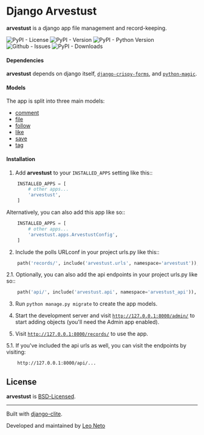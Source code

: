 # Django Arvestust

**arvestust** is a django app file management and record-keeping.

![PyPI - License](https://img.shields.io/pypi/l/django-arvestust)
![PyPI - Version](https://img.shields.io/pypi/v/django-arvestust)
![PyPI - Python Version](https://img.shields.io/pypi/pyversions/django-arvestust)
![Github - Issues](https://img.shields.io/github/issues/lehvitus/arvestust)
![PyPI - Downloads](https://img.shields.io/pypi/dm/django-arvestust)

#### Dependencies
**arvestust** depends on django itself, [`django-crispy-forms`](https://pypi.org/project/django-crispy-forms/), and [`python-magic`](https://pypi.org/project/python-magic/).


#### Models
The app is split into three main models:
- [comment](arvestust/models/comment.py)
- [file](arvestust/models/file.py)
- [follow](arvestust/models/follow.py)
- [like](arvestust/models/like.py)
- [save](arvestust/models/save.py)
- [tag](arvestust/models/tag.py)


#### Installation
1. Add **arvestust** to your `INSTALLED_APPS` setting like this::
```python
    INSTALLED_APPS = [
        # other apps...
        'arvestust',
    ]
```

Alternatively, you can also add this app like so::
```python
    INSTALLED_APPS = [
        # other apps...
        'arvestust.apps.ArvestustConfig',
    ]
```

2. Include the polls URLconf in your project urls.py like this::
```python
    path('records/', include('arvestust.urls', namespace='arvestust')),
```

2.1. Optionally, you can also add the api endpoints in your project urls.py like so::
```python
    path('api/', include('arvestust.api', namespace='arvestust_api')),
```

3. Run ``python manage.py migrate`` to create the app models.

4. Start the development server and visit [`http://127.0.0.1:8000/admin/`](http://127.0.0.1:8000/admin/)
   to start adding objects (you'll need the Admin app enabled).

5. Visit [`http://127.0.0.1:8000/records/`](http://127.0.0.1:8000/records/) to use the app.

5.1. If you've included the api urls as well, you can visit the endpoints by visiting:
```
    http://127.0.0.1:8000/api/...
```

## License
**arvestust** is [BSD-Licensed](LICENSE.md).

------

Built with [django-clite](https://github.com/oleoneto/django-clite).

Developed and maintained by [Leo Neto](https://github.com/oleoneto)

